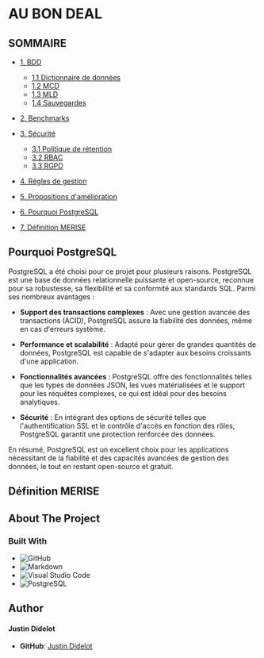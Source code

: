 # AU BON DEAL

##  SOMMAIRE
 
- [1. BDD](doc/BDD)
    - [1.1 Dictionnaire de données](doc/BDD/dictionnaire-donnees.md)
    - [1.2 MCD](doc/BDD/mcd.png)
    - [1.3 MLD](doc/BDD/mld.png)
    - [1.4 Sauvegardes](doc/BDD/sauvegardes)

- [2. Benchmarks](doc/benchmarks)

- [3. Sécurité](doc/securite)
    - [3.1 Politique de rétention](doc/securite/politique-retention.md)
    - [3.2 RBAC](doc/securite/RBAC.md)
    - [3.3 RGPD](doc/securite/RGPD.md)

- [4. Règles de gestion](doc/regles-gestion.md)
    
- [5. Propositions d'amélioration](doc/propositions-ameliorations.md)

- [6. Pourquoi PostgreSQL](#pourquoi-postgresql)

- [7. Définition MERISE](#définition-merise)


## Pourquoi PostgreSQL

PostgreSQL a été choisi pour ce projet pour plusieurs raisons. PostgreSQL est une base de données relationnelle puissante et open-source, reconnue pour sa robustesse, sa flexibilité et sa conformité aux standards SQL. Parmi ses nombreux avantages :

- **Support des transactions complexes** : Avec une gestion avancée des transactions (ACID), PostgreSQL assure la fiabilité des données, même en cas d'erreurs système.

- **Performance et scalabilité** : Adapté pour gérer de grandes quantités de données, PostgreSQL est capable de s'adapter aux besoins croissants d'une application.

- **Fonctionnalités avancées** : PostgreSQL offre des fonctionnalités telles que les types de données JSON, les vues matérialisées et le support pour les requêtes complexes, ce qui est idéal pour des besoins analytiques.

- **Sécurité** : En intégrant des options de sécurité telles que l'authentification SSL et le contrôle d'accès en fonction des rôles, PostgreSQL garantit une protection renforcée des données.

En résumé, PostgreSQL est un excellent choix pour les applications nécessitant de la fiabilité et des capacités avancées de gestion des données, le tout en restant open-source et gratuit.

## Définition MERISE

## About The Project

### Built With

- ![GitHub](https://img.shields.io/badge/github-%23121011.svg?style=for-the-badge&logo=github&logoColor=white)
- ![Markdown](https://img.shields.io/badge/markdown-%23000000.svg?style=for-the-badge&logo=markdown&logoColor=white)
- ![Visual Studio Code](https://img.shields.io/badge/Visual%20Studio%20Code-0078d7.svg?style=for-the-badge&logo=visual-studio-code&logoColor=white)
- ![PostgreSQL](https://img.shields.io/badge/postgresql-336791?style=for-the-badge&logo=postgresql&logoColor=white)

## Author

#### Justin Didelot
- **GitHub**: [Justin Didelot](https://github.com/Srekaens)